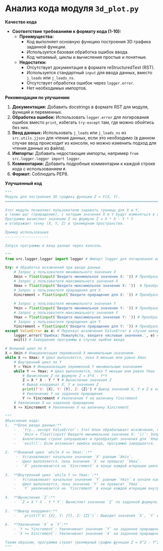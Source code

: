 # Анализ кода модуля `3d_plot.py`

**Качество кода**
-   **Соответствие требованиям к формату кода (1-10):** 
    -   **Преимущества:**
        -   Код выполняет основную функцию построения 3D графика заданной функции.
        -   Используется базовая обработка ошибок ввода.
        -   Код читаемый, циклы и вычисления простые и понятные.
    -   **Недостатки:**
        -   Отсутствует документация в формате reStructuredText (RST).
        -   Используется стандартный `input` для ввода данных, вместо  `j_loads` или `j_loads_ns`.
        -   Отсутствует обработка ошибок через `logger.error`.
        -   Нет необходимых импортов.

**Рекомендации по улучшению**

1.  **Документация:** Добавить docstrings в формате RST для модуля, функций и переменных.
2.  **Обработка ошибок:** Использовать `logger.error` для логирования ошибок вместо `print`, избегать `try-except` там, где можно обойтись без них.
3.  **Ввод данных:** Использовать `j_loads` или `j_loads_ns` из `src.utils.jjson` для чтения данных, если это необходимо (в данном случае ввод происходит из консоли, но можно изменить подход для чтения данных из файла).
4.  **Импорты:** Добавить недостающие импорты, например `from src.logger.logger import logger`.
5.  **Комментарии:** Добавить подробные комментарии к каждой строке кода с использованием `#`.
6.  **Формат:** Соблюдать PEP8.

**Улучшенный код**

```python
"""
Модуль для построения 3D графика функции Z = F(X, Y).
=========================================================================================

Этот модуль позволяет пользователю задавать границы для X и Y,
а также шаг (приращение), с которым значения X и Y будут изменяться в цикле.
Программа вычисляет значение Z по формуле Z = X * X - Y * Y
и отображает точку (X, Y, Z) в трехмерном пространстве.

Пример использования
--------------------

Запуск программы и ввод данных через консоль.

"""
from src.logger.logger import logger # Импорт logger для логирования ошибок

try: # Обработка исключений при вводе данных
    # Запрос у пользователя минимального значения X
    Xmin = float(input('Введите минимальное значение X: ')) # Преобразование введенного значения в float
    # Запрос у пользователя максимального значения X
    Xmax = float(input('Введите максимальное значение X: '))  # Преобразование введенного значения в float
    # Запрос у пользователя приращения для X
    Xincrement = float(input('Введите приращение для X: ')) # Преобразование введенного значения в float
    
    # Запрос у пользователя минимального значения Y
    Ymin = float(input('Введите минимальное значение Y: ')) # Преобразование введенного значения в float
    # Запрос у пользователя максимального значения Y
    Ymax = float(input('Введите максимальное значение Y: ')) # Преобразование введенного значения в float
    # Запрос у пользователя приращения для Y
    Yincrement = float(input('Введите приращение для Y: ')) # Преобразование введенного значения в float
except ValueError as e: # Перехват исключения ValueError в случае некорректного ввода
    logger.error('Ошибка: Пожалуйста, введите числовые значения.', e) # Логирование ошибки с помощью logger
    exit() # Завершение программы в случае ошибки ввода

# Внешний цикл по X
X = Xmin # Инициализация переменной X минимальным значением
while X <= Xmax: # Цикл выполняется, пока X меньше или равно Xmax
    # Внутренний цикл по Y
    Y = Ymin # Инициализация переменной Y минимальным значением
    while Y <= Ymax: # Цикл выполняется, пока Y меньше или равно Ymax
        # Вычисление Z по формуле Z = X*X - Y*Y
        Z = X * X - Y * Y # Вычисление значения Z
        # Вывод координат X, Y и значения Z
        print(f'X: {X}, Y: {Y}, Z: {Z}') # Вывод значений X, Y и Z в консоль
        # Увеличение Y на заданное приращение
        Y += Yincrement # Увеличение Y на величину Yincrement
    # Увеличение X на заданное приращение
    X += Xincrement # Увеличение X на величину Xincrement
    
"""
Объяснение кода:
1.  **Блок ввода данных:**
    -   `try...except ValueError`: Этот блок обрабатывает исключения, которые могут возникнуть, если пользователь введет некорректные данные (например, не число).
    -   `Xmin = float(input('Введите минимальное значение X: '))`: Запрашивает минимальное значение для оси X и преобразует его в число с плавающей точкой.
    -   Аналогичные строки запрашивают и преобразуют значения для `Xmax`, `Xincrement`, `Ymin`, `Ymax` и `Yincrement`.
    -   `exit()`: Если возникает ошибка ввода, программа завершается.
    
2.  **Внешний цикл `while X <= Xmax:`:**
     -  Устанавливает начальное значение `X` равным `Xmin`.
     -  Цикл выполняется, пока значение `X` не превысит `Xmax`.
     -  `X` увеличивается на `Xincrement` в конце каждой итерации цикла.
     
3.  **Внутренний цикл `while Y <= Ymax:`:**
    -   Устанавливает начальное значение `Y` равным `Ymin` в начале каждой итерации внешнего цикла.
    -   Цикл выполняется, пока значение `Y` не превысит `Ymax`.
    -   `Y` увеличивается на `Yincrement` в конце каждой итерации внутреннего цикла.
    
4.  **Вычисление `Z`:**
    -  `Z = X * X - Y * Y`: Вычисляет значение `Z` по заданной формуле.
    
5.  **Вывод координат:**
    -   `print(f'X: {X}, Y: {Y}, Z: {Z}')`: Выводит значения `X`, `Y` и вычисленное `Z` для каждой точки.
    
6.  **Увеличение `X` и `Y`:**
    - `Y += Yincrement`: Увеличивает значение `Y` на заданное приращение `Yincrement` в конце каждой итерации внутреннего цикла.
    - `X += Xincrement`: Увеличивает значение `X` на заданное приращение `Xincrement` в конце каждой итерации внешнего цикла.

Таким образом, программа строит трехмерный график функции Z = X^2 - Y^2, перебирая значения X и Y в заданных диапазонах с заданными приращениями и выводя координаты точек (X, Y, Z).
"""
```